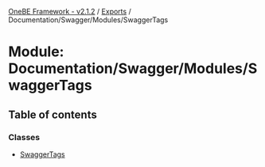 [OneBE Framework - v2.1.2](../README.md) / [Exports](../modules.md) / Documentation/Swagger/Modules/SwaggerTags

# Module: Documentation/Swagger/Modules/SwaggerTags

## Table of contents

### Classes

- [SwaggerTags](../classes/Documentation_Swagger_Modules_SwaggerTags.SwaggerTags.md)
